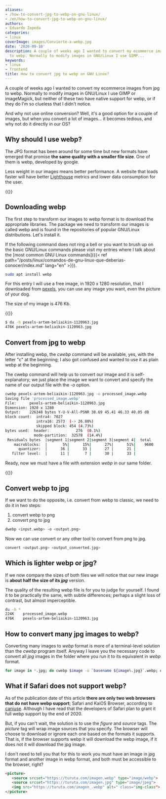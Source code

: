 ```yaml
---
aliases:
- /how-to-convert-jpg-to-webp-on-gnu-linux/
- /en/how-to-convert-jpg-to-webp-on-gnu-linux/
authors:
- Eduardo Zepeda
categories:
- linux
coverImage: images/Convierte-a-webp.jpg
date: '2020-09-10'
description: A couple of weeks ago I wanted to convert my ecommerce images from jpg
  to webp. Normally to modify images in GNU/Linux I use GIMP...
keywords:
- linux
- frontend
title: How to convert jpg to webp on GNU Linux?
---
```


A couple of weeks ago I wanted to convert my ecommerce images from jpg to webp. Normally to modify images in GNU/Linux I use GIMP or imageMagick, but neither of these two have native support for webp, or if they do I'm so clueless that I didn't notice.

And why not use online conversion? Well, it's a good option for a couple of images, but when you convert a lot of images... it becomes tedious, and why not do it directly in our OS?

## Why should I use webp?

The JPG format has been around for some time but new formats have emerged that promise **the same quality with a smaller file size**. One of them is webp, developed by google.

Less weight in our images means better performance. A website that loads faster will have better [Lighthouse](https://web.dev/) metrics and lower data consumption for the user.

{{<ad1>}}

## Downloading webp

The first step to transform our images to webp format is to download the appropriate libraries. The package we need to transform our images is called webp and is found in the repositories of popular GNU/Linux distributions. Let's install it.

If the following command does not ring a bell or you want to brush up on the basic GNU/Linux commands please visit my entries where I talk about the [most common GNU Linux commands]({{< ref path="/posts/linux/comandos-de-gnu-linux-que-deberias-conocer/index.md" lang="en" >}}).

```bash
sudo apt install webp
```

For this entry I will use a free image, in 1920 x 1280 resolution, that I downloaded from [pexels](https://www.pexels.com/photo/tan-coconuts-placed-atop-brown-wooden-table-1120963/#?), you can use any image you want, even the picture of your dog.

The size of my image is 476 Kb.

{{<ad2>}}

```bash
$ du -h pexels-artem-beliaikin-1120963.jpg
476K pexels-artem-beliaikin-1120963.jpg
```

## Convert from jpg to webp

After installing webp, the _cwebp_ command will be available, yes, with the letter "c" at the beginning; I also got confused and wanted to use it as plain webp at the beginning.

The cwebp command will help us to convert our image and it is self-explanatory; we just place the image we want to convert and specify the name of our output file with the _-o_ option.

```bash
cwebp pexels-artem-beliaikin-1120963.jpg -o processed_image.webp
Saving file 'processed_image.webp'
File:      pexels-artem-beliaikin-1120963.jpg
Dimension: 1920 x 1280
Output:    226348 bytes Y-U-V-All-PSNR 38.69 45.41 46.33 40.05 dB
block count:  intra4: 7027
              intra16: 2573  (-> 26.80%)
              skipped block: 454 (4.73%)
bytes used:  header:            276  (0.1%)
             mode-partition:  32578  (14.4%)
 Residuals bytes  |segment 1|segment 2|segment 3|segment 4|  total
    macroblocks:  |       5%|      15%|      27%|      51%|    9600
      quantizer:  |      36 |      33 |      27 |      21 |
   filter level:  |      11 |       7 |      30 |      33 |
```

Ready, now we must have a file with extension _webp_ in our same folder.

{{<ad3>}}

## Convert webp to jpg

If we want to do the opposite, i.e. convert from webp to classic, we need to do it in two steps:

1. convert webp to png
2. convert png to jpg

``` bash
dwebp <input.webp> -o <output.png>
```

Now we can use convert or any other tool to convert from png to jpg.

``` bash
convert <output.png> <output_converted.jpg>
```

## Which is lighter webp or jpg?

If we now compare the sizes of both files we will notice that our new image is **about half the size of its _jpg_** version.

The quality of the resulting webp file is for you to judge for yourself. I found it to be practically the same, with subtle differences; perhaps a slight loss of contrast, but almost imperceptible.

```bash
du -h *
224K	processed_image.webp
476K	pexels-artem-beliaikin-1120963.jpg
```

## How to convert many jpg images to webp?

Converting many images to _webp_ format is more of a terminal-level solution than the _cwebp_ program itself. Anyway I leave you the necessary code to convert all _jpg_ images in the folder where you run it to its equivalent in _webp_ format.

```bash
for image in *.jpg; do cwebp $image -o `basename ${image%.jpg}`.webp; done
```

## What if Safari does not support webp?

As of the publication date of this article **there are only two web browsers that do not have webp support**; Safari and KaiOS Browser, according to [caniuse](https://caniuse.com/#search=webp). Although I have read that the developers of Safari plan to grant it full webp support by the end of 2020.

But, if you can't wait, the solution is to use the _figure_ and _source_ tags. The _picture_ tag will wrap image sources that you specify. The browser will choose to download or ignore each one based on the formats it supports. That is, if the browser supports webp it will download the webp image, if it does not it will download the jpg image.

I don't need to tell you that for this to work you must have an image in jpg format and another image in webp format, and both must be accessible to the browser, right?

```html
<picture>
   <source srcset="https://turuta.com/imagen.webp" type="image/webp"> 
   <source srcset="https://turuta.com/imagen.jpg" type="image/jpeg"> 
   <img src="https://turuta.com/imagen_.webp" alt=" class="img-class">
</picture>
```